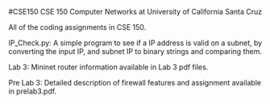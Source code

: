 #CSE150
CSE 150 Computer Networks at University of California Santa Cruz

All of the coding assignments in CSE 150. 

IP_Check.py: A simple program to see if a IP address is valid on a subnet, by converting the input IP, and subnet IP to binary strings and comparing them. 

Lab 3: Mininet router information available in Lab 3 pdf files. 

Pre Lab 3: Detailed description of firewall features and assignment available in prelab3.pdf.
